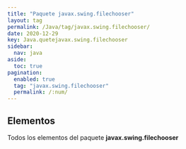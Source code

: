 ```yaml
---
title: "Paquete javax.swing.filechooser"
layout: tag
permalink: /Java/tag/javax.swing.filechooser/
date: 2020-12-29
key: Java.quetejavax.swing.filechooser
sidebar: 
  nav: java
aside: 
  toc: true
pagination: 
  enabled: true
  tag: "javax.swing.filechooser"
  permalink: /:num/
---
```


<h2>Elementos</h2>
Todos los elementos del paquete <strong>javax.swing.filechooser</strong>

